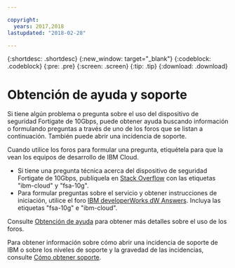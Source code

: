 ```yaml
---

copyright:
  years: 2017,2018
lastupdated: "2018-02-28"

---
```


{:shortdesc: .shortdesc}
{:new_window: target="_blank"}
{:codeblock: .codeblock}
{:pre: .pre}
{:screen: .screen}
{:tip: .tip}
{:download: .download}

# Obtención de ayuda y soporte

Si tiene algún problema o pregunta sobre el uso del dispositivo de seguridad Fortigate de 10Gbps, puede obtener ayuda buscando información o formulando preguntas a través de uno de los foros que se listan a continuación. También puede abrir una incidencia de soporte.

Cuando utilice los foros para formular una pregunta, etiquétela para que la vean los equipos de desarrollo de IBM Cloud.

* Si tiene una pregunta técnica acerca del dispositivo de seguridad Fortigate de 10Gbps, publíquela en [Stack Overflow](https://stackoverflow.com/search?q=fsa-10g+ibm-cloud) con las etiquetas "ibm-cloud" y "fsa-10g".
* Para formular preguntas sobre el servicio y obtener instrucciones de iniciación, utilice el foro [IBM developerWorks dW Answers](https://developer.ibm.com/answers/topics/fsa-10g.html?smartspace=ibm-cloud). Incluya las etiquetas "fsa-10g" e "ibm-cloud".

Consulte [Obtención de ayuda](https://console.bluemix.net/docs/support/index.html#getting-help) para obtener más detalles sobre el uso de los foros.

Para obtener información sobre cómo abrir una incidencia de soporte de IBM o sobre los niveles de soporte y la gravedad de las incidencias, consulte [Cómo obtener soporte](https://console.bluemix.net/docs/support/index.html#contacting-support).
